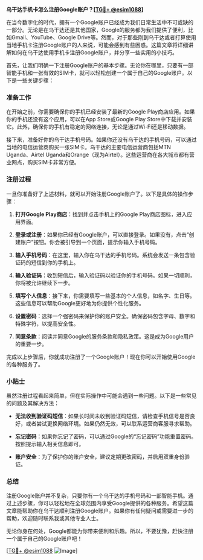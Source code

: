**乌干达手机卡怎么注册Google账户？[[TG💪+ @esim1088](https://t.me/s/esim1088)]**

在当今数字化的时代，拥有一个Google账户已经成为我们日常生活中不可或缺的一部分。无论是在乌干达还是其他国家，Google的服务都为我们提供了便利，比如Gmail、YouTube、Google Drive等。然而，对于那些刚到乌干达或者打算使用当地手机卡注册Google账户的人来说，可能会感到有些困惑。这篇文章将详细讲解如何在乌干达使用手机卡注册Google账户，并分享一些实用的小技巧。

首先，让我们明确一下注册Google账户的基本步骤。无论你在哪里，只要有一部智能手机和一张有效的SIM卡，就可以轻松创建一个属于自己的Google账户。以下是一些关键步骤：

### 准备工作

在开始之前，你需要确保你的手机已经安装了最新的Google Play商店应用。如果你的手机还没有这个应用，可以在App Store或Google Play Store中下载并安装它。此外，确保你的手机有稳定的网络连接，无论是通过Wi-Fi还是移动数据。

接下来，准备好你的乌干达手机号码。如果你还没有乌干达的手机号码，可以通过当地的电信运营商购买一张SIM卡。乌干达的主要电信运营商包括MTN Uganda、Airtel Uganda和Orange（现为Airtel）。这些运营商在各大城市都有营业网点，购买SIM卡非常方便。

### 注册过程

一旦你准备好了上述材料，就可以开始注册Google账户了。以下是具体的操作步骤：

1. **打开Google Play商店**：找到并点击手机上的Google Play商店图标，进入应用界面。
   
2. **登录或注册**：如果你已经有Google账户，可以直接登录。如果没有，点击“创建账户”按钮。你会被引导到一个页面，提示你输入手机号码。

3. **输入手机号码**：在这里，输入你在乌干达的手机号码。系统会发送一条包含验证码的短信到你的手机上。

4. **输入验证码**：收到短信后，输入验证码以验证你的手机号码。如果一切顺利，你将被允许继续下一步。

5. **填写个人信息**：接下来，你需要填写一些基本的个人信息，如名字、生日等。这些信息可以帮助Google更好地为你提供个性化服务。

6. **设置密码**：选择一个强密码来保护你的账户安全。确保密码包含字母、数字和特殊字符，以提高安全性。

7. **同意条款**：阅读并同意Google的服务条款和隐私政策。这是成为Google用户的重要一步。

完成以上步骤后，你就成功注册了一个Google账户！现在你可以开始使用Google的各种服务了。

### 小贴士

虽然注册过程看起来简单，但在实际操作中可能会遇到一些问题。以下是一些常见的问题及其解决方法：

- **无法收到验证码短信**：如果长时间未收到验证码短信，请检查手机信号是否良好，或者尝试更换网络环境。如果仍然无效，可以联系运营商客服寻求帮助。

- **忘记密码**：如果你忘记了密码，可以通过Google的“忘记密码”功能重置密码。按照提示输入相关信息即可。

- **账户安全**：为了保护你的账户安全，建议定期更改密码，并启用双重身份验证。

### 总结

注册Google账户并不复杂，只要你有一个乌干达的手机号码和一部智能手机。通过上述步骤，你可以轻松地在全球范围内享受Google提供的各种服务。希望这篇文章能帮助你在乌干达顺利注册Google账户。如果你有任何疑问或需要进一步的帮助，欢迎随时联系我或其他专业人士。

无论你身在何处，Google都能为你带来便利和乐趣。所以，不要犹豫，赶快注册一个属于自己的Google账户吧！

[[TG💪+ @esim1088](https://t.me/s/esim1088) ![Image](https://i.postimg.cc/4NQfJmqS/Snipaste-2025-05-13-00-14-12.png)]